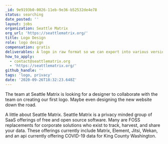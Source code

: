 ```yaml
---
_id: 9e9193b0-0026-11eb-9e36-b52532de4e78
status: searching
date_posted: ''
layout: jobs
organization: Seattle Matrix
org_url: 'https://seattlematrix.org/'
title: Logo Design
role: logo design
compensation: gratis
deliverables: A logo in raw format so we can export into various versions needed.
how_to_apply:
  - contact@seattlematrix.org
  - 'https://seattlematrix.org/'
github_handle: ''
tags: 'logo, privacy'
date: '2020-09-26T18:32:23.648Z'
---
```

The team at Seattle Matrix is looking for a designer to collaborate with the team on creating our first logo. Maybe even designing the new website down the road. 

A little about Seattle Matrix. 
Seattle Matrix is a privacy minded group of SaaS offerings of free and open source software. Many are FOSS replacements for corporate solutions who exist to track, harvest, and share your data. These offerings currently include Matrix, Element, Jitsi, Wekan, and an api currently offering COVID-19 data for King County Washington.
